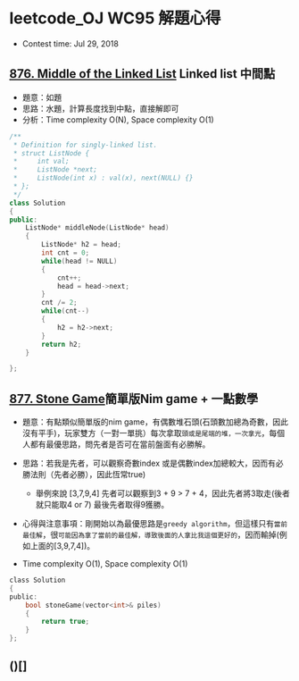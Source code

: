 # leetcode_OJ WC95 解題心得
* Contest time: Jul 29, 2018

## [876. Middle of the Linked List](https://leetcode.com/problems/middle-of-the-linked-list/description/) Linked list 中間點
* 題意：如題
* 思路：水題，計算長度找到中點，直接解即可
* 分析：Time complexity O(N), Space complexity O(1)
```cpp
/**
 * Definition for singly-linked list.
 * struct ListNode {
 *     int val;
 *     ListNode *next;
 *     ListNode(int x) : val(x), next(NULL) {}
 * };
 */
class Solution
{
public:
    ListNode* middleNode(ListNode* head)
    {
        ListNode* h2 = head;
        int cnt = 0;
        while(head != NULL)
        {
            cnt++;
            head = head->next;
        }
        cnt /= 2;
        while(cnt--)
        {
            h2 = h2->next;
        }
        return h2;
    }

};
```

## [877. Stone Game](https://leetcode.com/problems/stone-game/description/)簡單版Nim game + 一點數學
* 題意：有點類似簡單版的nim game，有偶數堆石頭(石頭數加總為奇數，因此沒有平手)，玩家雙方（一對一單挑）每次拿取`頭或是尾端的堆，一次拿光`，每個人都有最優思路，問先者是否可在當前盤面有必勝解。
* 思路：若我是先者，可以觀察奇數index 或是偶數index加總較大，因而有必勝法則（先者必勝），因此恆常true)
    * 舉例來說 [3,7,9,4] 先者可以觀察到3 + 9 > 7 + 4，因此先者將3取走(後者就只能取4 or 7) 最後先者取得9獲勝。

* 心得與注意事項：剛開始以為最優思路是`greedy algorithm`，但這樣只有`當前最佳解`，很`可能因為拿了當前的最佳解，導致後面的人拿比我這個更好的`，因而輸掉(例如上面的[3,9,7,4])。
* Time complexity O(1), Space complexity O(1)
```C
class Solution
{
public:
    bool stoneGame(vector<int>& piles)
    {
        return true;
    }
};

```

## ()[]
